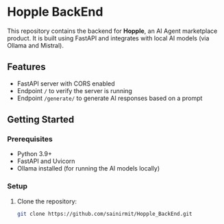 # Hopple BackEnd

This repository contains the backend for **Hopple**, an AI Agent marketplace product.
It is built using FastAPI and integrates with local AI models (via Ollama and Mistral).

## Features

- FastAPI server with CORS enabled
- Endpoint `/` to verify the server is running
- Endpoint `/generate/` to generate AI responses based on a prompt

## Getting Started

### Prerequisites

- Python 3.9+
- FastAPI and Uvicorn
- Ollama installed (for running the AI models locally)

### Setup

1. Clone the repository:
   ```bash
   git clone https://github.com/sainirmit/Hopple_BackEnd.git

